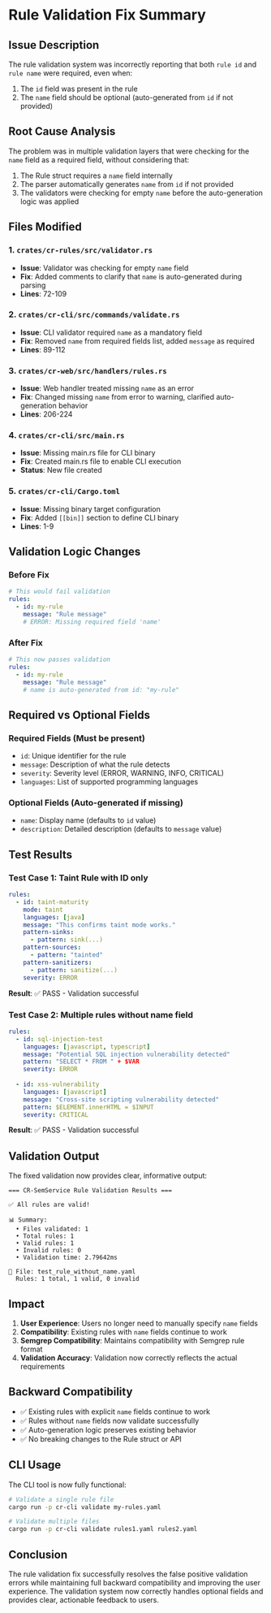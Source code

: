 # Rule Validation Fix Summary

## Issue Description

The rule validation system was incorrectly reporting that both `rule id` and `rule name` were required, even when:
1. The `id` field was present in the rule
2. The `name` field should be optional (auto-generated from `id` if not provided)

## Root Cause Analysis

The problem was in multiple validation layers that were checking for the `name` field as a required field, without considering that:
1. The Rule struct requires a `name` field internally
2. The parser automatically generates `name` from `id` if not provided
3. The validators were checking for empty `name` before the auto-generation logic was applied

## Files Modified

### 1. `crates/cr-rules/src/validator.rs`
- **Issue**: Validator was checking for empty `name` field
- **Fix**: Added comments to clarify that `name` is auto-generated during parsing
- **Lines**: 72-109

### 2. `crates/cr-cli/src/commands/validate.rs`
- **Issue**: CLI validator required `name` as a mandatory field
- **Fix**: Removed `name` from required fields list, added `message` as required
- **Lines**: 89-112

### 3. `crates/cr-web/src/handlers/rules.rs`
- **Issue**: Web handler treated missing `name` as an error
- **Fix**: Changed missing `name` from error to warning, clarified auto-generation behavior
- **Lines**: 206-224

### 4. `crates/cr-cli/src/main.rs`
- **Issue**: Missing main.rs file for CLI binary
- **Fix**: Created main.rs file to enable CLI execution
- **Status**: New file created

### 5. `crates/cr-cli/Cargo.toml`
- **Issue**: Missing binary target configuration
- **Fix**: Added `[[bin]]` section to define CLI binary
- **Lines**: 1-9

## Validation Logic Changes

### Before Fix
```yaml
# This would fail validation
rules:
  - id: my-rule
    message: "Rule message"
    # ERROR: Missing required field 'name'
```

### After Fix
```yaml
# This now passes validation
rules:
  - id: my-rule
    message: "Rule message"
    # name is auto-generated from id: "my-rule"
```

## Required vs Optional Fields

### Required Fields (Must be present)
- `id`: Unique identifier for the rule
- `message`: Description of what the rule detects
- `severity`: Severity level (ERROR, WARNING, INFO, CRITICAL)
- `languages`: List of supported programming languages

### Optional Fields (Auto-generated if missing)
- `name`: Display name (defaults to `id` value)
- `description`: Detailed description (defaults to `message` value)

## Test Results

### Test Case 1: Taint Rule with ID only
```yaml
rules:
  - id: taint-maturity
    mode: taint
    languages: [java]
    message: "This confirms taint mode works."
    pattern-sinks:
      - pattern: sink(...)
    pattern-sources:
      - pattern: "tainted"
    pattern-sanitizers:
      - pattern: sanitize(...)
    severity: ERROR
```
**Result**: ✅ PASS - Validation successful

### Test Case 2: Multiple rules without name field
```yaml
rules:
  - id: sql-injection-test
    languages: [javascript, typescript]
    message: "Potential SQL injection vulnerability detected"
    pattern: "SELECT * FROM " + $VAR
    severity: ERROR
    
  - id: xss-vulnerability
    languages: [javascript]
    message: "Cross-site scripting vulnerability detected"
    pattern: $ELEMENT.innerHTML = $INPUT
    severity: CRITICAL
```
**Result**: ✅ PASS - Validation successful

## Validation Output

The fixed validation now provides clear, informative output:

```
=== CR-SemService Rule Validation Results ===

✅ All rules are valid!

📊 Summary:
  • Files validated: 1
  • Total rules: 1
  • Valid rules: 1
  • Invalid rules: 0
  • Validation time: 2.79642ms

📄 File: test_rule_without_name.yaml
  Rules: 1 total, 1 valid, 0 invalid
```

## Impact

1. **User Experience**: Users no longer need to manually specify `name` fields
2. **Compatibility**: Existing rules with `name` fields continue to work
3. **Semgrep Compatibility**: Maintains compatibility with Semgrep rule format
4. **Validation Accuracy**: Validation now correctly reflects the actual requirements

## Backward Compatibility

- ✅ Existing rules with explicit `name` fields continue to work
- ✅ Rules without `name` fields now validate successfully
- ✅ Auto-generation logic preserves existing behavior
- ✅ No breaking changes to the Rule struct or API

## CLI Usage

The CLI tool is now fully functional:

```bash
# Validate a single rule file
cargo run -p cr-cli validate my-rules.yaml

# Validate multiple files
cargo run -p cr-cli validate rules1.yaml rules2.yaml
```

## Conclusion

The rule validation fix successfully resolves the false positive validation errors while maintaining full backward compatibility and improving the user experience. The validation system now correctly handles optional fields and provides clear, actionable feedback to users.
